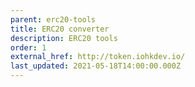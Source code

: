 ```yaml
---
parent: erc20-tools
title: ERC20 converter
description: ERC20 tools
order: 1
external_href: http://token.iohkdev.io/
last_updated: 2021-05-18T14:00:00.000Z
---
```

